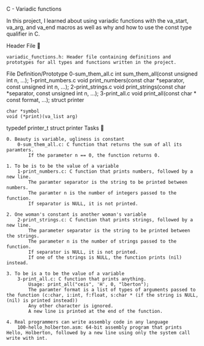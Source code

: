 C - Variadic functions

In this project, I learned about using variadic functions with the va_start, va_arg, and va_end macros as well as why and how to use the const type qualifier in C.

Header File 📁

    variadic_functions.h: Header file containing definitions and prototypes for all types and functions written in the project.

File 	Definition/Prototype
0-sum_them_all.c 	int sum_them_all(const unsigned int n, ...);
1-print_numbers.c 	void print_numbers(const char *separator, const unsigned int n, ...);
2-print_strings.c 	void print_strings(const char *separator, const unsigned int n, ...);
3-print_all.c 	void print_all(const char * const format, ...);
struct printer 	

    char *symbol
    void (*print)(va_list arg)

typedef printer_t 	struct printer
Tasks 📃

    0. Beauty is variable, ugliness is constant
        0-sum_them_all.c: C function that returns the sum of all its paramters.
            If the parameter n == 0, the function returns 0.

    1. To be is to be the value of a variable
        1-print_numbers.c: C function that prints numbers, followed by a new line.
            The paramter separator is the string to be printed between numbers.
            The paramter n is the number of integers passed to the function.
            If separator is NULL, it is not printed.

    2. One woman's constant is another woman's variable
        2-print_strings.c: C function that prints strings, followed by a new line.
            The parameter separator is the string to be printed between the strings.
            The parameter n is the number of strings passed to the function.
            If separator is NULL, it is not printed.
            If one of the strings is NULL, the function prints (nil) instead.

    3. To be is a to be the value of a variable
        3-print_all.c: C function that prints anything.
            Usage: print_all("ceis", 'H', 0, "lberton");
            The paramter format is a list of types of arguments passed to the function (c:char, i:int, f:float, s:char * (if the string is NULL, (nil) is printed instead))
            Any other character is ignored.
            A new line is printed at the end of the function.

    4. Real programmers can write assembly code in any language
        100-hello_holberton.asm: 64-bit assembly program that prints Hello, Holberton, followed by a new line using only the system call write with int.


